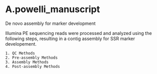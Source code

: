 # A.powelli_manuscript
De novo assembly for marker development

Illumina PE sequencing reads were processed and analyzed using the following steps, resulting in a contig assembly for SSR marker developement.
```
1. QC Methods
2. Pre-assembly Methods
3. Assembly Methods
4. Post-assembly Methods
```
